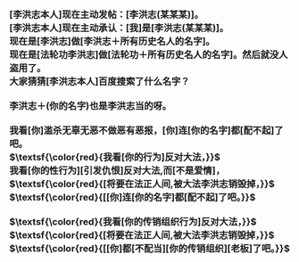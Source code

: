 <h3>
<br>[李洪志本人]现在主动发帖：[李洪志(某某某)]。
<br>[李洪志本人]现在主动承认：[我]是[李洪志(某某某)]。
<br>现在是[李洪志]做[李洪志＋所有历史名人的名字]。
<br>现在是[法轮功李洪志]做[法轮功＋所有历史名人的名字]。然后就没人盗用了。
<br>大家猜猜[李洪志本人]百度搜索了什么名字？
<br>
<br>李洪志＋(你的名字)也是李洪志当的呀。
<br>
<br>我看[你]滥杀无辜无恶不做恶有恶报，[你]连[你的名字]都[配不起]了吧。
<br>$\textsf{\color{red}{我看[你的行为]反对大法，}}$
<br>我看[你的性行为][引发仇恨]反对大法,而[不是爱情]，
<br>$\textsf{\color{red}{[将要在法正人间,被大法李洪志销毁掉，}}$
<br>$\textsf{\color{red}{[[你]连[你的名字]都[配不起]了吧。}}$
<br>
<br>$\textsf{\color{red}{我看[你的传销组织行为]反对大法，}}$
<br>$\textsf{\color{red}{[将要在法正人间,被大法李洪志销毁掉，}}$
<br>$\textsf{\color{red}{[[你]都[不配当][你的传销组织][老板]了吧。}}$
</h3>
